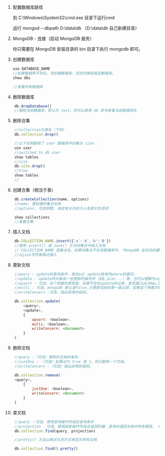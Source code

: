 1. 配置数据库路径

    到  C:\Windows\System32\cmd.exe 目录下运行cmd

    运行  mongod --dbpath D:\data\db  （D:\data\db 自己新建目录）

2. MongoDB - 连接（启动 MongoDB 服务）

    你只需要在 MongoDB 安装目录的 bin 目录下执行 mongodb 即可。

3. 创建数据库

    ```js
    use DATABASE_NAME
    //如果数据库不存在，则创建数据库，否则切换到指定数据库。
    show dbs

    //查看所有数据库
    ```
4. 删除数据库

```js
    db.dropDatabase()
    //删除当前数据库，默认为 test，你可以使用 db 命令查看当前数据库名

```

5. 删除合集

```js
    //collection为表名（下同）
    db.collection.drop()

    //以下实例删除了 user 数据库中的集合 site：
    use user
    //switched to db user
    show tables
    //site
    db.site.drop()
    //true
    show tables
    //
```

6. 创建合集（相当于表）

```js
    db.createCollection(name, options)
    //name: 要创建的集合名称
    //options: 可选参数, 指定有关内存大小及索引的选项

    show collections
    //查看合集
```
7. 插入文档

```js
    db.COLLECTION_NAME.insert({'a':'A','b':'B'})
    //使用 insert() 或 save() 方法向集合中插入文档
    // COLLECTION_NAME 是集合名，如果该集合不在该数据库中， MongoDB 会自动创建该集合并插入文档。
    //以json字符串格式插入
```
8. 更新文档

```js
    //query : update的查询条件，类似sql update查询内where后面的。
    //update : update的对象和一些更新的操作符（如$,$inc...）等，也可以理解为sql update查询内set后面的
    //upsert : 可选，这个参数的意思是，如果不存在update的记录，是否插入objNew,true为插入，默认是false，不插入。
    //multi : 可选，mongodb 默认是false,只更新找到的第一条记录，如果这个参数为true,就把按条件查出来多条记录全部更新。
    //writeConcern :可选，抛出异常的级别。

    db.collection.update(
        <query>,
        <update>,
        {
            upsert: <boolean>,
            multi: <boolean>,
            writeConcern: <document>
        }
    )   
```
9. 删除文档

```js
    //query :（可选）删除的文档的条件。
    //justOne : （可选）如果设为 true 或 1，则只删除一个文档。
    //writeConcern :（可选）抛出异常的级别。

    db.collection.remove(
    <query>,
        {
            justOne: <boolean>,
            writeConcern: <document>
        }
    )

```

10. 查文档
```js
    //query ：可选，使用查询操作符指定查询条件
    //projection ：可选，使用投影操作符指定返回的键。查询时返回文档中所有键值， 只需省略该参数即可（默认省略）。
    db.collection.find(query, projection)

    //pretty() 方法以格式化的方式来显示所有文档

    db.collection.find().pretty()

```

